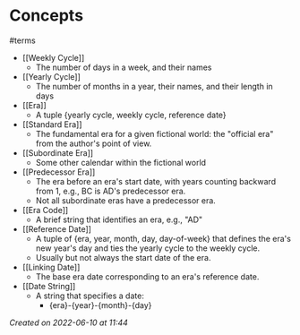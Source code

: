 # Concepts
#terms

- [[Weekly Cycle]]
    - The number of days in a week, and their names
- [[Yearly Cycle]]
    - The number of months in a year, their names, and their length in days
- [[Era]]
    - A tuple {yearly cycle, weekly cycle, reference date}
- [[Standard Era]]
    - The fundamental era for a given fictional world: the "official era" from the author's point of view.
- [[Subordinate Era]]
    - Some other calendar within the fictional world
- [[Predecessor Era]]
    - The era before an era's start date, with years counting backward from 1, e.g., BC is AD's predecessor era.
    - Not all subordinate eras have a predecessor era.
- [[Era Code]]
    - A brief string that identifies an era, e.g., "AD"
- [[Reference Date]]
    - A tuple of {era, year, month, day, day-of-week} that defines the era's new year's day and ties the yearly cycle to the weekly cycle.
    - Usually but not always the start date of the era.
- [[Linking Date]]
    - The base era date corresponding to an era's reference date.
- [[Date String]]
    - A string that specifies a date:
        - {era}-{year}-{month}-{day}

*Created on 2022-06-10 at 11:44*